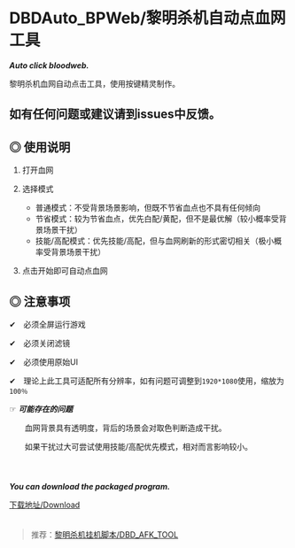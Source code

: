# DBDAuto_BPWeb/黎明杀机自动点血网工具
***Auto click  bloodweb.***  
  
黎明杀机血网自动点击工具，使用按键精灵制作。  
  
      
        
## 如有任何问题或建议请到issues中反馈。
  
## ◎ 使用说明  

1. 打开血网  
  
2. 选择模式   
    - 普通模式：不受背景场景影响，但既不节省血点也不具有任何倾向  
    - 节省模式：较为节省血点，优先白配/黄配，但不是最优解（较小概率受背景场景干扰）  
    - 技能/高配模式：优先技能/高配，但与血网刷新的形式密切相关（极小概率受背景场景干扰）  
  
3. 点击开始即可自动点血网  
  
  
## ◎ 注意事项  

✔　必须全屏运行游戏  
  
✔　必须关闭滤镜  
  
✔　必须使用原始UI　
      
✔　理论上此工具可适配所有分辨率，如有问题可调整到`1920*1080`使用，缩放为`100％`   
  
☞ ***可能存在的问题***  
  
　　血网背景具有透明度，背后的场景会对取色判断造成干扰。  
   
　　如果干扰过大可尝试使用技能/高配优先模式，相对而言影响较小。  
　  
　  
     
***You can download the packaged program.***  

[下载地址/Download](https://github.com/WKhistory/DBDAuto_BPWeb/releases)  
　　
  
> 推荐：[黎明杀机挂机脚本/DBD_AFK_TOOL](https://github.com/maskrs/DBD_AFK_TOOL/releases)　　
　　
  
